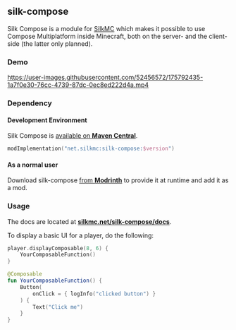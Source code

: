 ## silk-compose

Silk Compose is a module for [SilkMC](https://github.com/SilkMC/silk) which makes it possible to use Compose
Multiplatform inside Minecraft, both on the server- and the client-side (the latter only planned).

### Demo

https://user-images.githubusercontent.com/52456572/175792435-1a7f0e30-76cc-4739-87dc-0ec8ed222d4a.mp4

### Dependency

#### Development Environment

Silk Compose is [available on **Maven Central**](https://repo1.maven.org/maven2/net/silkmc/silk-compose/).

```kotlin
modImplementation("net.silkmc:silk-compose:$version")
```

#### As a normal user

Download silk-compose [from **Modrinth**](https://modrinth.com/mod/silk-compose) to provide it at runtime and add it as a mod.

### Usage

The docs are located at [**silkmc.net/silk-compose/docs**](https://silkmc.net/silk-compose/docs/).

To display a basic UI for a player, do the following:

```kotlin
player.displayComposable(8, 6) {
    YourComposableFunction()
}

@Composable
fun YourComposableFunction() {
    Button(
        onClick = { logInfo("clicked button") }
    ) {
        Text("Click me")
    }
}
```
